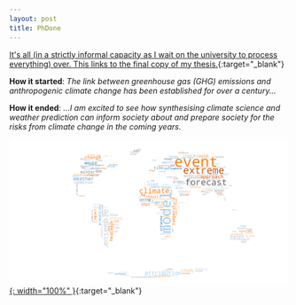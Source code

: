 ```yaml
---
layout: post
title: PhDone
---
```


[It's all (in a strictly informal capacity as I wait on the university to process everything) over. This links to the final copy of my thesis.](/assets/files/Oxford_Thesis.pdf){:target="_blank"}

**How it started**: *The link between greenhouse gas (GHG) emissions and anthropogenic climate change has been established for over a century...*

**How it ended**: *...I am excited to see how synthesising climate science and weather prediction can inform society about and prepare society for the risks from climate change in the coming years.*<!--more-->

[![thesis-wordcloud](/assets/images/thesis-post/thesis-wordcloud-transparent.png){: width="100%" }](https://github.com/njleach/Thesis/blob/main/Introduction/Figures/Thesis-wordcloud-notebook.ipynb){:target="_blank"}